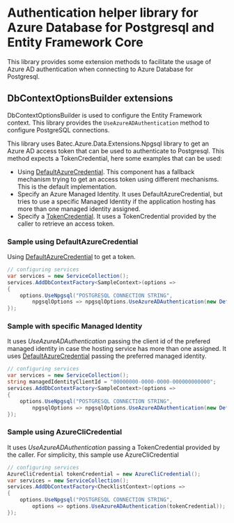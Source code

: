 # Authentication helper library for Azure Database for Postgresql and Entity Framework Core

This library provides some extension methods to facilitate the usage of Azure AD authentication when connecting to Azure Database for Postgresql.

## DbContextOptionsBuilder extensions

DbContextOptionsBuilder is used to configure the Entity Framework context. This library provides the `UseAzureADAuthentication` method to configure PostgreSQL connections.

This library uses Batec.Azure.Data.Extensions.Npgsql library to get an Azure AD access token that can be used to authenticate to Postgresql. This method expects a TokenCredential, here some examples that can be used:

* Using [DefaultAzureCredential](https://learn.microsoft.com/dotnet/api/azure.identity.defaultazurecredential?view=azure-dotnet). This component has a fallback mechanism trying to get an access token using different mechanisms. This is the default implementation.
* Specify an Azure Managed Identity. It uses DefaultAzureCredential, but tries to use a specific Managed Identity if the application hosting has more than one managed identity assigned.
* Specify a [TokenCredential](https://learn.microsoft.com/dotnet/api/azure.core.tokencredential?view=azure-dotnet). It uses a TokenCredential provided by the caller to retrieve an access token.

### Sample using DefaultAzureCredential

Using [DefaultAzureCredential](https://learn.microsoft.com/dotnet/api/azure.identity.defaultazurecredential?view=azure-dotnet) to get a token.

```csharp
// configuring services
var services = new ServiceCollection();
services.AddDbContextFactory<SampleContext>(options =>
{
    options.UseNpgsql("POSTGRESQL CONNECTION STRING",
        npgsqlOptions => npgsqlOptions.UseAzureADAuthentication(new DefaultAzureCredential())); // Usage of this library
});
```

### Sample with specific Managed Identity


It uses _UseAzureADAuthentication_ passing the client id of the prefered managed identity in case the hosting service has more than one assigned. It uses [DefaultAzureCredential](https://learn.microsoft.com/dotnet/api/azure.identity.defaultazurecredential?view=azure-dotnet) passing the preferred managed identity.

```csharp
// configuring services
var services = new ServiceCollection();
string managedIdentityClientId = "00000000-0000-0000-000000000000";
services.AddDbContextFactory<SampleContext>(options =>
{
    options.UseNpgsql("POSTGRESQL CONNECTION STRING",
        npgsqlOptions => npgsqlOptions.UseAzureADAuthentication(new DefaultAzureCredential(new DefaultAzureCredentialOptions { ManagedIdentityClientId = managedIdentityClientId })));
});
```

### Sample using AzureCliCredential

It uses _UseAzureADAuthentication_ passing a TokenCredential provided by the caller. For simplicity, this sample use AzureCliCredential

```csharp
// configuring services
AzureCliCredential tokenCredential = new AzureCliCredential();
var services = new ServiceCollection();
services.AddDbContextFactory<ChecklistContext>(options =>
{
    options.UseNpgsql("POSTGRESQL CONNECTION STRING",
        options => options.UseAzureADAuthentication(tokenCredential)); // Usage of this library
});
```